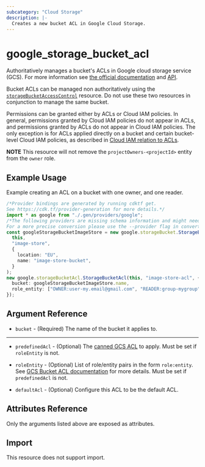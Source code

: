 ```yaml
---
subcategory: "Cloud Storage"
description: |-
  Creates a new bucket ACL in Google Cloud Storage.
---
```


# google\_storage\_bucket\_acl

Authoritatively manages a bucket's ACLs in Google cloud storage service (GCS). For more information see
[the official documentation](https://cloud.google.com/storage/docs/access-control/lists)
and
[API](https://cloud.google.com/storage/docs/json_api/v1/bucketAccessControls).

Bucket ACLs can be managed non authoritatively using the [`storageBucketAccessControl`](https://registry.terraform.io/providers/hashicorp/google/latest/docs/resources/storage_bucket_access_control) resource. Do not use these two resources in conjunction to manage the same bucket.

Permissions can be granted either by ACLs or Cloud IAM policies. In general, permissions granted by Cloud IAM policies do not appear in ACLs, and permissions granted by ACLs do not appear in Cloud IAM policies. The only exception is for ACLs applied directly on a bucket and certain bucket-level Cloud IAM policies, as described in [Cloud IAM relation to ACLs](https://cloud.google.com/storage/docs/access-control/iam#acls).

**NOTE** This resource will not remove the `projectOwners-<projectId>` entity from the `owner` role.

## Example Usage

Example creating an ACL on a bucket with one owner, and one reader.

```typescript
/*Provider bindings are generated by running cdktf get.
See https://cdk.tf/provider-generation for more details.*/
import * as google from "./.gen/providers/google";
/*The following providers are missing schema information and might need manual adjustments to synthesize correctly: google.
For a more precise conversion please use the --provider flag in convert.*/
const googleStorageBucketImageStore = new google.storageBucket.StorageBucket(
  this,
  "image-store",
  {
    location: "EU",
    name: "image-store-bucket",
  }
);
new google.storageBucketAcl.StorageBucketAcl(this, "image-store-acl", {
  bucket: googleStorageBucketImageStore.name,
  role_entity: ["OWNER:user-my.email@gmail.com", "READER:group-mygroup"],
});

```

## Argument Reference

* `bucket` - (Required) The name of the bucket it applies to.

***

*   `predefinedAcl` - (Optional) The [canned GCS ACL](https://cloud.google.com/storage/docs/access-control/lists#predefined-acl) to apply. Must be set if `roleEntity` is not.

*   `roleEntity` - (Optional) List of role/entity pairs in the form `role:entity`. See [GCS Bucket ACL documentation](https://cloud.google.com/storage/docs/json_api/v1/bucketAccessControls)  for more details. Must be set if `predefinedAcl` is not.

*   `defaultAcl` - (Optional) Configure this ACL to be the default ACL.

## Attributes Reference

Only the arguments listed above are exposed as attributes.

## Import

This resource does not support import.
